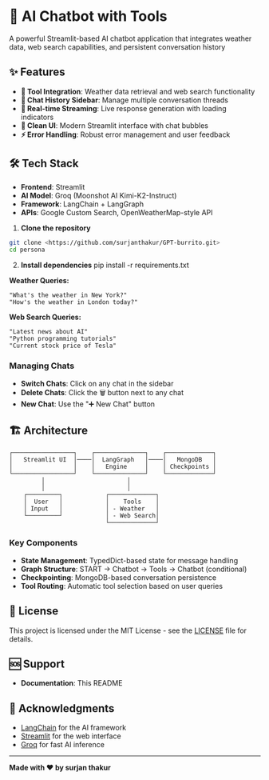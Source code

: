 # 🤖 AI Chatbot with Tools

A powerful Streamlit-based AI chatbot application that integrates weather data, web search capabilities, and persistent conversation history

## ✨ Features

- **🔧 Tool Integration**: Weather data retrieval and web search functionality
- **📱 Chat History Sidebar**: Manage multiple conversation threads
- **🔄 Real-time Streaming**: Live response generation with loading indicators
- **🎨 Clean UI**: Modern Streamlit interface with chat bubbles
- **⚡ Error Handling**: Robust error management and user feedback

## 🛠️ Tech Stack

- **Frontend**: Streamlit
- **AI Model**: Groq (Moonshot AI Kimi-K2-Instruct)
- **Framework**: LangChain + LangGraph
- **APIs**: Google Custom Search, OpenWeatherMap-style API

1. **Clone the repository**

```bash
git clone <https://github.com/surjanthakur/GPT-burrito.git>
cd persona
```

2. **Install dependencies**
   pip install -r requirements.txt

**Weather Queries:**

```
"What's the weather in New York?"
"How's the weather in London today?"
```

**Web Search Queries:**

```
"Latest news about AI"
"Python programming tutorials"
"Current stock price of Tesla"
```

### Managing Chats

- **Switch Chats**: Click on any chat in the sidebar
- **Delete Chats**: Click the 🗑️ button next to any chat
- **New Chat**: Use the "➕ New Chat" button

## 🏗️ Architecture

```
┌─────────────────┐    ┌──────────────┐    ┌─────────────┐
│   Streamlit UI  │────│  LangGraph   │────│   MongoDB   │
│                 │    │   Engine     │    │ Checkpoints │
└─────────────────┘    └──────────────┘    └─────────────┘
         │                       │
         │                       │
    ┌─────────┐            ┌─────────────┐
    │  User   │            │    Tools    │
    │ Input   │            │ - Weather   │
    └─────────┘            │ - Web Search│
                           └─────────────┘
```

### Key Components

- **State Management**: TypedDict-based state for message handling
- **Graph Structure**: START → Chatbot → Tools → Chatbot (conditional)
- **Checkpointing**: MongoDB-based conversation persistence
- **Tool Routing**: Automatic tool selection based on user queries

## 📄 License

This project is licensed under the MIT License - see the [LICENSE](LICENSE) file for details.

## 🆘 Support

- **Documentation**: This README

## 🙏 Acknowledgments

- [LangChain](https://langchain.com/) for the AI framework
- [Streamlit](https://streamlit.io/) for the web interface
- [Groq](https://groq.com/) for fast AI inference

---

**Made with ❤️ by surjan thakur**
